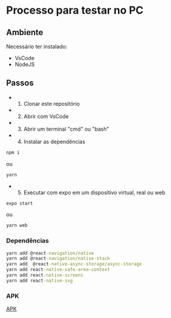# Processo para testar no PC
## Ambiente
Necessário ter instalado:
- VsCode
- NodeJS
## Passos
- 1. Clonar este repositório
- 2. Abrir com VsCode
- 3. Abrir um terminal "cmd" ou "bash"
- 4. Instalar as dependências
```bash
npm i
```
ou 
```bash
yarn
```
- 5. Executar com expo em um dispositivo virtual, real ou web
```bash
expo start
```
ou 
```bash
yarn web
```
### Dependências
```cmd
yarn add @react-navigation/native
yarn add @react-navigation/native-stack
yarn add  @react-native-async-storage/async-storage
yarn add react-native-safe-area-context
yarn add react-native-screens
yarn add react-native-svg
```
### APK
[APK](https://expo.dev/artifacts/eas/mZepJUj3Pkcn2LuL63v5eG.apk)
